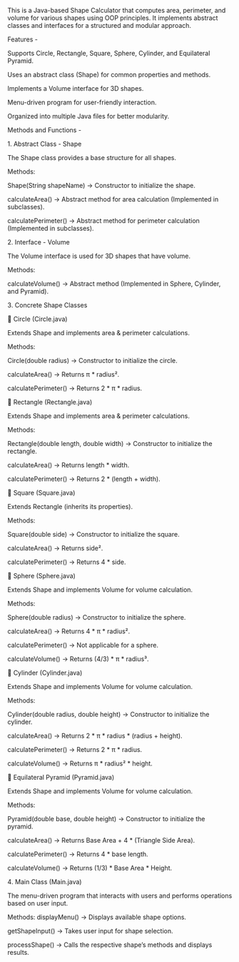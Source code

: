 
This is a Java-based Shape Calculator that computes area, perimeter, and volume for various shapes using OOP principles. 
It implements abstract classes and interfaces for a structured and modular approach.


Features -

Supports Circle, Rectangle, Square, Sphere, Cylinder, and Equilateral Pyramid.

Uses an abstract class (Shape) for common properties and methods.

Implements a Volume interface for 3D shapes.

Menu-driven program for user-friendly interaction.

Organized into multiple Java files for better modularity.


Methods and Functions - 

1️. Abstract Class - Shape

The Shape class provides a base structure for all shapes.

Methods:

Shape(String shapeName) → Constructor to initialize the shape.

calculateArea() → Abstract method for area calculation (Implemented in subclasses).

calculatePerimeter() → Abstract method for perimeter calculation (Implemented in subclasses).

2️. Interface - Volume

The Volume interface is used for 3D shapes that have volume.

Methods:

calculateVolume() → Abstract method (Implemented in Sphere, Cylinder, and Pyramid).

3️. Concrete Shape Classes

🔹 Circle (Circle.java)

Extends Shape and implements area & perimeter calculations.

Methods:

Circle(double radius) → Constructor to initialize the circle.

calculateArea() → Returns π * radius².

calculatePerimeter() → Returns 2 * π * radius.

🔹 Rectangle (Rectangle.java)

Extends Shape and implements area & perimeter calculations.

Methods:

Rectangle(double length, double width) → Constructor to initialize the rectangle.

calculateArea() → Returns length * width.

calculatePerimeter() → Returns 2 * (length + width).

🔹 Square (Square.java)

Extends Rectangle (inherits its properties).

Methods:

Square(double side) → Constructor to initialize the square.

calculateArea() → Returns side².

calculatePerimeter() → Returns 4 * side.

🔹 Sphere (Sphere.java)

Extends Shape and implements Volume for volume calculation.

Methods:

Sphere(double radius) → Constructor to initialize the sphere.

calculateArea() → Returns 4 * π * radius².

calculatePerimeter() → Not applicable for a sphere.

calculateVolume() → Returns (4/3) * π * radius³.

🔹 Cylinder (Cylinder.java)

Extends Shape and implements Volume for volume calculation.

Methods:

Cylinder(double radius, double height) → Constructor to initialize the cylinder.

calculateArea() → Returns 2 * π * radius * (radius + height).

calculatePerimeter() → Returns 2 * π * radius.

calculateVolume() → Returns π * radius² * height.

🔹 Equilateral Pyramid (Pyramid.java)

Extends Shape and implements Volume for volume calculation.

Methods:

Pyramid(double base, double height) → Constructor to initialize the pyramid.

calculateArea() → Returns Base Area + 4 * (Triangle Side Area).

calculatePerimeter() → Returns 4 * base length.

calculateVolume() → Returns (1/3) * Base Area * Height.

4️. Main Class (Main.java)

The menu-driven program that interacts with users and performs operations based on user input.

Methods:
displayMenu() → Displays available shape options.

getShapeInput() → Takes user input for shape selection.

processShape() → Calls the respective shape’s methods and displays results.
